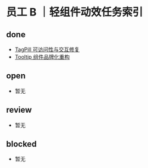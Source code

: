 # 员工 B ｜轻组件动效任务索引

## done
- [TagPill 可访问性与交互修复](./done/2025-10/task-B-tagpill-accessibility-20251001-152000.md)
- [Tooltip 组件品牌化重构](./done/2025-10/task-B-tooltip-refresh-20251001-170500.md)

## open
- 暂无

## review
- 暂无

## blocked
- 暂无
